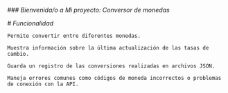 <em> ### Bienvenida/o a Mi proyecto: Conversor de monedas </em>


<em> # Funcionalidad </em>

	Permite convertir entre diferentes monedas.

	Muestra información sobre la última actualización de las tasas de cambio.

  	Guarda un registro de las conversiones realizadas en archivos JSON.

 	Maneja errores comunes como códigos de moneda incorrectos o problemas de conexión con la API.
